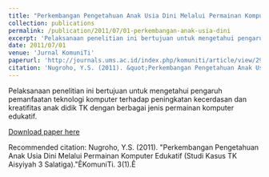 ```yaml
---
title: "Perkembangan Pengetahuan Anak Usia Dini Melalui Permainan Komputer Edukatif (Studi Kasus TK Aisyiyah 3 Salatiga)"
collection: publications
permalink: /publication/2011/07/01-perkembangan-anak-usia-dini
excerpt: 'Pelaksanaan penelitian ini bertujuan untuk mengetahui pengaruh pemanfaatan teknologi komputer terhadap peningkatan kecerdasan dan kreatifitas anak didik TK dengan berbagai jenis permainan komputer edukatif.'
date: 2011/07/01
venue: 'Jurnal KomuniTi'
paperurl: 'http://journals.ums.ac.id/index.php/komuniti/article/view/2966/1901'
citation: 'Nugroho, Y.S. (2011). &quot;Perkembangan Pengetahuan Anak Usia Dini Melalui Permainan Komputer Edukatif (Studi Kasus TK Aisyiyah 3 Salatiga).&quot;ÊKomuniTi. 3(1).Ê'
---
```

Pelaksanaan penelitian ini bertujuan untuk mengetahui pengaruh pemanfaatan teknologi komputer terhadap peningkatan kecerdasan dan kreatifitas anak didik TK dengan berbagai jenis permainan komputer edukatif.

[Download paper here](http://journals.ums.ac.id/index.php/komuniti/article/view/2966/1901)

Recommended citation: Nugroho, Y.S. (2011). "Perkembangan Pengetahuan Anak Usia Dini Melalui Permainan Komputer Edukatif (Studi Kasus TK Aisyiyah 3 Salatiga)."ÊKomuniTi. 3(1).Ê